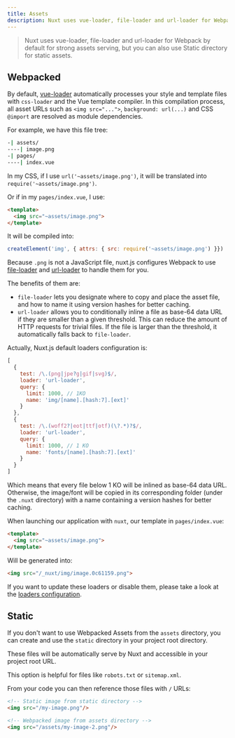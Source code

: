 ```yaml
---
title: Assets
description: Nuxt uses vue-loader, file-loader and url-loader for Webpack by default for strong assets serving, but you can also use Static directory for static assets.
---
```


> Nuxt uses vue-loader, file-loader and url-loader for Webpack by default for strong assets serving, but you can also use Static directory for static assets.

## Webpacked

By default, [vue-loader](http://vue-loader.vuejs.org/en/) automatically processes your style and template files with `css-loader` and the Vue template compiler. In this compilation process, all asset URLs such as `<img src="...">`, `background: url(...)` and CSS `@import` are resolved as module dependencies.

For example, we have this file tree:

```bash
-| assets/
----| image.png
-| pages/
----| index.vue
```

In my CSS, if I use `url('~assets/image.png')`, it will be translated into `require('~assets/image.png')`.

Or if in my `pages/index.vue`, I use:
```html
<template>
  <img src="~assets/image.png">
</template>
```

It will be compiled into:

```js
createElement('img', { attrs: { src: require('~assets/image.png') }})
```

Because `.png` is not a JavaScript file, nuxt.js configures Webpack to use [file-loader](https://github.com/webpack/file-loader) and [url-loader](https://github.com/webpack/url-loader) to handle them for you.

The benefits of them are:
- `file-loader` lets you designate where to copy and place the asset file, and how to name it using version hashes for better caching.
- `url-loader` allows you to conditionally inline a file as base-64 data URL if they are smaller than a given threshold. This can reduce the amount of HTTP requests for trivial files. If the file is larger than the threshold, it automatically falls back to `file-loader`.

Actually, Nuxt.js default loaders configuration is:

```js
[
  {
    test: /\.(png|jpe?g|gif|svg)$/,
    loader: 'url-loader',
    query: {
      limit: 1000, // 1KO
      name: 'img/[name].[hash:7].[ext]'
    }
  },
  {
    test: /\.(woff2?|eot|ttf|otf)(\?.*)?$/,
    loader: 'url-loader',
    query: {
      limit: 1000, // 1 KO
      name: 'fonts/[name].[hash:7].[ext]'
    }
  }
]
```

Which means that every file below 1 KO will be inlined as base-64 data URL. Otherwise, the image/font will be copied in its corresponding folder (under the `.nuxt` directory) with a name containing a version hashes for better caching.

When launching our application with `nuxt`, our template in `pages/index.vue`:

```html
<template>
  <img src="~assets/image.png">
</template>
```

Will be generated into:
```html
<img src="/_nuxt/img/image.0c61159.png">
```

If you want to update these loaders or disable them, please take a look at the [loaders configuration](/api/configuration-build).

## Static

If you don't want to use Webpacked Assets from the `assets` directory, you can create and use the `static` directory in your project root directory.

These files will be automatically serve by Nuxt and accessible in your project root URL.

This option is helpful for files like `robots.txt` or `sitemap.xml`.

From your code you can then reference those files with `/` URLs:

```html
<!-- Static image from static directory -->
<img src="/my-image.png"/>

<!-- Webpacked image from assets directory -->
<img src="/assets/my-image-2.png"/>
```
